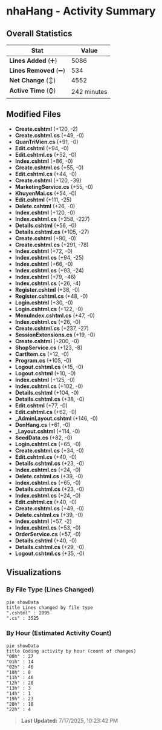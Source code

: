# nhaHang - Activity Summary 

## Overall Statistics

| Stat                   | Value                                                             |
| ---------------------- | ----------------------------------------------------------------- |
| **Lines Added** (➕)   | 5086                                          |
| **Lines Removed** (➖) | 534                                        |
| **Net Change** (↕)    | 4552                |
| **Active Time** (⌚)   | 242 minutes |


## Modified Files
- **Create.cshtml** (+120, -2)
- **Create.cshtml.cs** (+49, -0)
- **QuanTriVien.cs** (+91, -0)
- **Edit.cshtml** (+94, -0)
- **Edit.cshtml.cs** (+52, -0)
- **Index.cshtml** (+86, -0)
- **Create.cshtml.cs** (+55, -0)
- **Edit.cshtml.cs** (+44, -0)
- **Create.cshtml** (+120, -39)
- **MarketingService.cs** (+55, -0)
- **KhuyenMai.cs** (+54, -0)
- **Edit.cshtml** (+111, -25)
- **Delete.cshtml** (+26, -0)
- **Index.cshtml** (+120, -0)
- **Index.cshtml.cs** (+358, -227)
- **Details.cshtml** (+56, -0)
- **Details.cshtml.cs** (+105, -27)
- **Create.cshtml** (+90, -0)
- **Create.cshtml.cs** (+291, -78)
- **Index.cshtml** (+72, -0)
- **Index.cshtml.cs** (+94, -25)
- **Index.cshtml** (+66, -0)
- **Index.cshtml.cs** (+93, -24)
- **Index.cshtml** (+79, -46)
- **Index.cshtml.cs** (+26, -4)
- **Register.cshtml** (+38, -0)
- **Register.cshtml.cs** (+48, -0)
- **Login.cshtml** (+30, -0)
- **Login.cshtml.cs** (+122, -0)
- **MenuIndex.cshtml.cs** (+47, -0)
- **Index.cshtml.cs** (+26, -0)
- **Create.cshtml.cs** (+237, -27)
- **SessionExtensions.cs** (+19, -0)
- **Create.cshtml** (+200, -0)
- **ShopService.cs** (+123, -8)
- **CartItem.cs** (+12, -0)
- **Program.cs** (+105, -0)
- **Logout.cshtml.cs** (+15, -0)
- **Logout.cshtml** (+10, -0)
- **Index.cshtml** (+125, -0)
- **Index.cshtml.cs** (+102, -0)
- **Details.cshtml** (+104, -0)
- **Details.cshtml.cs** (+38, -0)
- **Edit.cshtml** (+77, -0)
- **Edit.cshtml.cs** (+62, -0)
- **_AdminLayout.cshtml** (+146, -0)
- **DonHang.cs** (+61, -0)
- **_Layout.cshtml** (+114, -0)
- **SeedData.cs** (+82, -0)
- **Login.cshtml.cs** (+65, -0)
- **Create.cshtml.cs** (+34, -0)
- **Edit.cshtml.cs** (+40, -0)
- **Details.cshtml.cs** (+23, -0)
- **Index.cshtml.cs** (+24, -0)
- **Delete.cshtml.cs** (+39, -0)
- **Index.cshtml.cs** (+65, -0)
- **Details.cshtml.cs** (+23, -0)
- **Index.cshtml.cs** (+24, -0)
- **Edit.cshtml.cs** (+40, -0)
- **Create.cshtml.cs** (+49, -0)
- **Delete.cshtml.cs** (+39, -0)
- **Index.cshtml** (+57, -2)
- **Index.cshtml.cs** (+53, -0)
- **OrderService.cs** (+57, -0)
- **Details.cshtml** (+40, -0)
- **Details.cshtml.cs** (+29, -0)
- **Logout.cshtml.cs** (+35, -0)

## Visualizations

### By File Type (Lines Changed)

```mermaid
pie showData
title Lines changed by file type
".cshtml" : 2095
".cs" : 3525
```

### By Hour (Estimated Activity Count)

```mermaid
pie showData
title Coding activity by hour (count of changes)
"00h" : 27
"01h" : 14
"02h" : 46
"10h" : 8
"11h" : 46
"12h" : 28
"13h" : 3
"14h" : 1
"19h" : 23
"20h" : 18
"22h" : 4
```


> **Last Updated:** 7/17/2025, 10:23:42 PM